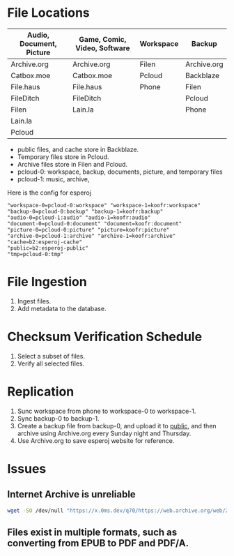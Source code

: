 # File Locations

| Audio, Document, Picture | Game, Comic, Video, Software | Workspace | Backup      |
|--------------------------|------------------------------|-----------|-------------|
| Archive.org              | Archive.org                  | Filen     | Archive.org |
| Catbox.moe               | Catbox.moe                   | Pcloud    | Backblaze   |
| File.haus                | File.haus                    | Phone     | Filen       |
| FileDitch                | FileDitch                    |           | Pcloud      |
| Filen                    | Lain.la                      |           | Phone       |
| Lain.la                  |                              |           |             |
| Pcloud                   |                              |           |             |

- public files, and cache store in Backblaze.
- Temporary files store in Pcloud.
- Archive files store in Filen and Pcloud.
- pcloud-0: workspace, backup, documents, picture, and temporary files
- pcloud-1: music, archive, 

Here is the config for esperoj

```text
"workspace-0=pcloud-0:workspace" "workspace-1=koofr:workspace"
"backup-0=pcloud-0:backup" "backup-1=koofr:backup"
"audio-0=pcloud-1:audio" "audio-1=koofr:audio"
"document-0=pcloud-0:document" "document=koofr:document"
"picture-0=pcloud-0:picture" "picture=koofr:picture"
"archive-0=pcloud-1:archive" "archive-1=koofr:archive"
"cache=b2:esperoj-cache"
"public=b2:esperoj-public"
"tmp=pcloud-0:tmp"
```

# File Ingestion

1. Ingest files.
2. Add metadata to the database.

# Checksum Verification Schedule

1. Select a subset of files.
2. Verify all selected files.

# Replication

1. Sunc workspace from phone to workspace-0 to workspace-1.
2. Sync backup-0 to backup-1.
3. Create a backup file from backup-0, and upload it to [public](https://public.esperoj.eu.org), and then archive using Archive.org every Sunday night and Thursday.
4. Use Archive.org to save esperoj website for reference.

# Issues

## Internet Archive is unreliable

```bash
wget -SO /dev/null "https://x.0ms.dev/q70/https://web.archive.org/web/20240904034409if_/https://x.0ms.dev/q70/https://fsn1-speed.hetzner.com/1GB.bin"
```

## Files exist in multiple formats, such as converting from EPUB to PDF and PDF/A.
